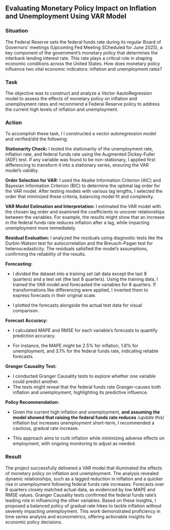 ## Evaluating Monetary Policy Impact on Inflation and Unemployment Using VAR Model

### Situation

The Federal Reserve sets the federal funds rate during its regular Board of Governors’ meetings (Upcoming Fed Meeting SCheduled for June 2025), a key component of the government’s monetary policy that determines the interbank lending interest rate. This rate plays a critical role in shaping economic conditions across the United States. How does monetary policy influence two vital economic indicators: inflation and unemployment rates? 

### Task
The objective was to construct and analyze a Vector AautoRegression model to assess the effects of monetary policy on inflation and unemployment rates and recommend a Federal Reserve policy to address the current high levels of inflation and unemployment. 


### Action 
To accomplish these task, I I constructed a vector autoregression model and verified/did the following:

**Stationarity Check:**
I tested the stationarity of the unemployment rate, inflation rate, and federal funds rate using the Augmented Dickey-Fuller (ADF) test.
If any variable was found to be non-stationary, I applied first differencing to transform it into a stationary series, ensuring the VAR model’s validity.


**Order Selection for VAR:**
I used the Akaike Information Criterion (AIC) and Bayesian Information Criterion (BIC) to determine the optimal lag order for the VAR model.
After testing models with various lag lengths, I selected the order that minimized these criteria, balancing model fit and complexity.

**VAR Model Estimation and Interpretation:**
I estimated the VAR model with the chosen lag order and examined the coefficients to uncover relationships between the variables.
For example, the results might show that an increase in the federal funds rate reduces inflation after a lag, while impacting unemployment more immediately.


**Residual Evaluation:**
I analyzed the residuals using diagnostic tests like the Durbin-Watson test for autocorrelation and the Breusch-Pagan test for heteroscedasticity.
The residuals satisfied the model’s assumptions, confirming the reliability of the results.

**Forecasting:**
- I divided the dataset into a training set (all data except the last 8 quarters) and a test set (the last 8 quarters).
Using the training data, I trained the VAR model and forecasted the variables for 8 quarters. If transformations like differencing were applied, I inverted them to express forecasts in their original scale.

- I plotted the forecasts alongside the actual test data for visual comparison.


**Forecast Accuracy:**
- I calculated MAPE and RMSE for each variable’s forecasts to quantify prediction accuracy.

- For instance, the MAPE might be 2.5% for inflation, 1.8% for unemployment, and 3.1% for the federal funds rate, indicating reliable forecasts.


**Granger Causality Test:**
- I conducted Granger Causality tests to explore whether one variable could predict another.
- The tests might reveal that the federal funds rate Granger-causes both inflation and unemployment, highlighting its predictive influence.


**Policy Recommendation:**
- Given the current high inflation and unemployment, **and assuming the model showed that raising the federal funds rate reduces** /*update this*/ inflation but increases unemployment short-term, I recommended a cautious, gradual rate increase.

- This approach aims to curb inflation while minimizing adverse effects on employment, with ongoing monitoring to adjust as needed.

### Result
The project successfully delivered a VAR model that illuminated the effects of monetary policy on inflation and unemployment. The analysis revealed dynamic relationships, such as a lagged reduction in inflation and a quicker rise in unemployment following federal funds rate increases. Forecasts over 8 quarters closely matched actual data, as evidenced by low MAPE and RMSE values. Granger Causality tests confirmed the federal funds rate’s leading role in influencing the other variables. Based on these insights, I proposed a balanced policy of gradual rate hikes to tackle inflation without severely impacting unemployment. This work demonstrated proficiency in time series analysis and econometrics, offering actionable insights for economic policy decisions.
